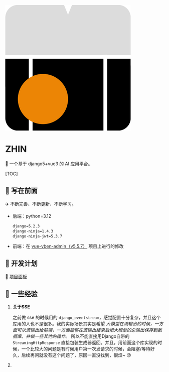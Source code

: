![ilovebasketball](ilovebasketball.svg)

# ZHIN

:basketball: 一个基于 django5+vue3 的 AI 应用平台。

[TOC]

## :rocket: 写在前面

:airplane: 不断完善、不断更新、不断学习。

- 后端：python=3.12

  ```
  django=5.2.3
  django-ninja=1.4.3
  django-ninja-jwt=5.3.7
  ```

- 前端：在 [vue-vben-admin（v5.5.7）](www.vben.pro) 项目上进行的修改

## :calendar: 开发计划

:palm_tree: [项目面板](https://github.com/users/TinyHandsome/projects/2)







## :taco: 一些经验

1. **关于SSE**

   之前做 sse 的时候用的 `django_eventstream`，感觉配置十分复杂，并且这个库用的人也不是很多。我的实际场景其实是希望 *大模型在流输出的时候，一方面可以流输出给前端，一方面能够在流输出结束后把大模型的总输出保存到数据库，并做一些其他的操作。* 所以不能直接用Django自带的 `StreamingHttpResponse` 直接包装生成器返回。并且，用前面这个库实现的时候，一个比较大的问题是有时候用户第一次发请求的时候，会阻塞/等待好久，后续再问就没有这个问题了，原因一直没找到，很烦~ :sweat:
   
2. 
